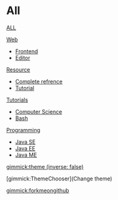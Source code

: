 # All

[ALL](index.md)

[Web]()

  * [Frontend](frontend.md)
  * [Editor](layout.md)
  
[Resource]()

  * [Complete refrence](ref.md)
  * [Tutorial](tut.md)

[Tutorials]()

  * [Computer Science](cs.md)
  * [Bash](bash.md)
  
[Programming]()

  * [Java SE](j2se.md)
  * [Java EE](j2ee.md)
  * [Java ME](j2me.md)

[gimmick:theme (inverse: false)](spacelab)

[gimmick:ThemeChooser](Change theme)

[gimmick:forkmeongithub](http://github.com/Dynalon/mdwiki/)
